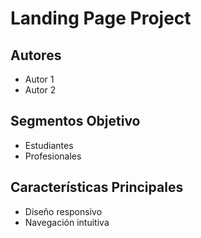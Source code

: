 # Landing Page Project

## Autores
- Autor 1
- Autor 2

## Segmentos Objetivo
- Estudiantes
- Profesionales

## Características Principales
- Diseño responsivo
- Navegación intuitiva
